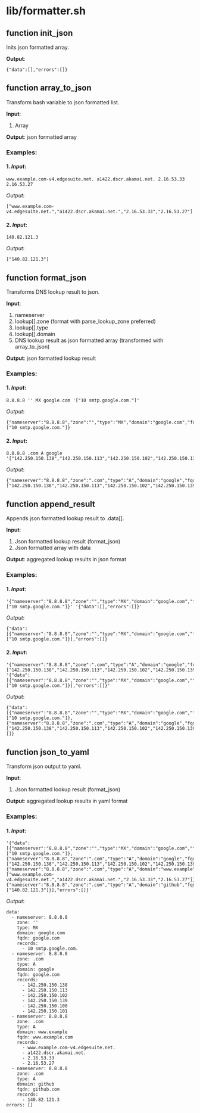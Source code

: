 # lib/formatter.sh

## function init_json

Inits json formatted array.

**Output**:
```
{"data":[],"errors":[]}
```

## function array_to_json

Transform bash variable to json formatted list.

**Input**:
1. Array

**Output**: json formatted array

### Examples:

#### 1. *Input*:
```
www.example.com-v4.edgesuite.net. a1422.dscr.akamai.net. 2.16.53.33 2.16.53.27
```

*Output*:
```
["www.example.com-v4.edgesuite.net.","a1422.dscr.akamai.net.","2.16.53.33","2.16.53.27"]
```

#### 2. *Input*:
```
140.82.121.3
```

*Output*:
```
["140.82.121.3"]
```

## function format_json

Transforms DNS lookup result to json.

**Input**:
1. nameserver
2. lookup[].zone (format with parse_lookup_zone preferred)
3. lookup[].type
4. lookup[].domain
5. DNS lookup result as json formatted array (transformed with array_to_json)

**Output**: json formatted lookup result

### Examples:

#### 1. *Input*:
```
8.8.8.8 '' MX google.com '["10 smtp.google.com."]'
```

*Output*:
```
{"nameserver":"8.8.8.8","zone":"","type":"MX","domain":"google.com","fqdn":"google.com","records":["10 smtp.google.com."]}
```

#### 2. *Input*:
```
8.8.8.8 .com A google '["142.250.150.138","142.250.150.113","142.250.150.102","142.250.150.139","142.250.150.100","142.250.150.101"]'
```

*Output*:
```
{"nameserver":"8.8.8.8","zone":".com","type":"A","domain":"google","fqdn":"google.com","records":["142.250.150.138","142.250.150.113","142.250.150.102","142.250.150.139","142.250.150.100","142.250.150.101"]}
```

## function append_result

Appends json formatted lookup result to .data[].

**Input**:
1. Json formatted lookup result (format_json)
2. Json formatted array with data

**Output**: aggregated lookup results in json format

### Examples:

#### 1. *Input*:
```
'{"nameserver":"8.8.8.8","zone":"","type":"MX","domain":"google.com","fqdn":"google.com","records":["10 smtp.google.com."]}' '{"data":[],"errors":[]}'
```

*Output*:
```
{"data":[{"nameserver":"8.8.8.8","zone":"","type":"MX","domain":"google.com","fqdn":"google.com","records":["10 smtp.google.com."]}],"errors":[]}
```

#### 2. *Input*:
```
'{"nameserver":"8.8.8.8","zone":".com","type":"A","domain":"google","fqdn":"google.com","records":["142.250.150.138","142.250.150.113","142.250.150.102","142.250.150.139","142.250.150.100","142.250.150.101"]}' '{"data":[{"nameserver":"8.8.8.8","zone":"","type":"MX","domain":"google.com","fqdn":"google.com","records":["10 smtp.google.com."]}],"errors":[]}'
```

*Output*:
```
{"data":[{"nameserver":"8.8.8.8","zone":"","type":"MX","domain":"google.com","fqdn":"google.com","records":["10 smtp.google.com."]},{"nameserver":"8.8.8.8","zone":".com","type":"A","domain":"google","fqdn":"google.com","records":["142.250.150.138","142.250.150.113","142.250.150.102","142.250.150.139","142.250.150.100","142.250.150.101"]}],"errors":[]}
```

## function json_to_yaml

Transform json output to yaml.

**Input**:
1. Json formatted lookup result (format_json)

**Output**: aggregated lookup results in yaml format

### Examples:

#### 1. *Input*:
```
'{"data":[{"nameserver":"8.8.8.8","zone":"","type":"MX","domain":"google.com","fqdn":"google.com","records":["10 smtp.google.com."]},{"nameserver":"8.8.8.8","zone":".com","type":"A","domain":"google","fqdn":"google.com","records":["142.250.150.138","142.250.150.113","142.250.150.102","142.250.150.139","142.250.150.100","142.250.150.101"]},{"nameserver":"8.8.8.8","zone":".com","type":"A","domain":"www.example","fqdn":"www.example.com","records":["www.example.com-v4.edgesuite.net.","a1422.dscr.akamai.net.","2.16.53.33","2.16.53.27"]},{"nameserver":"8.8.8.8","zone":".com","type":"A","domain":"github","fqdn":"github.com","records":["140.82.121.3"]}],"errors":[]}'
```

*Output*:
```
data:
  - nameserver: 8.8.8.8
    zone: ''
    type: MX
    domain: google.com
    fqdn: google.com
    records:
      - 10 smtp.google.com.
  - nameserver: 8.8.8.8
    zone: .com
    type: A
    domain: google
    fqdn: google.com
    records:
      - 142.250.150.138
      - 142.250.150.113
      - 142.250.150.102
      - 142.250.150.139
      - 142.250.150.100
      - 142.250.150.101
  - nameserver: 8.8.8.8
    zone: .com
    type: A
    domain: www.example
    fqdn: www.example.com
    records:
      - www.example.com-v4.edgesuite.net.
      - a1422.dscr.akamai.net.
      - 2.16.53.33
      - 2.16.53.27
  - nameserver: 8.8.8.8
    zone: .com
    type: A
    domain: github
    fqdn: github.com
    records:
      - 140.82.121.3
errors: []
```
